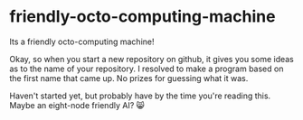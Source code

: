 # friendly-octo-computing-machine
Its a friendly octo-computing machine!

Okay, so when you start a new repository on github, it gives you some ideas as to the name of your repository.
I resolved to make a program based on the first name that came up. No prizes for guessing what it was.

Haven't started yet, but probably have by the time you're reading this.
Maybe an eight-node friendly AI? 😸
